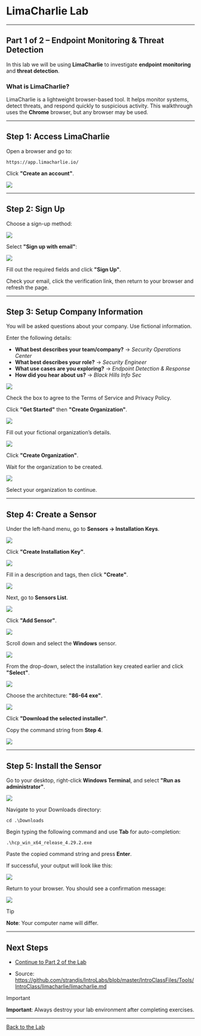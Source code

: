 
# **LimaCharlie Lab**

---

## **Part 1 of 2 – Endpoint Monitoring & Threat Detection**

In this lab we will be using **LimaCharlie** to investigate **endpoint monitoring** and **threat detection**.

### **What is LimaCharlie?**

LimaCharlie is a lightweight browser-based tool. It helps monitor systems, detect threats, and respond quickly to suspicious activity. This walkthrough uses the **Chrome** browser, but any browser may be used.

---

## **Step 1: Access LimaCharlie**

Open a browser and go to:

```
https://app.limacharlie.io/
```

Click **"Create an account"**.

![](attachments/register_an_account.PNG)

---

## **Step 2: Sign Up**

Choose a sign-up method:

![](attachments/LimaCharlie_signupmethod.png)

Select **"Sign up with email"**:

![](attachments/SIGN_UP_BUTTON.PNG)

Fill out the required fields and click **"Sign Up"**.

Check your email, click the verification link, then return to your browser and refresh the page.

---

## **Step 3: Setup Company Information**

You will be asked questions about your company. Use fictional information.

Enter the following details:

- **What best describes your team/company?** → *Security Operations Center*
- **What best describes your role?** → *Security Engineer*
- **What use cases are you exploring?** → *Endpoint Detection & Response*
- **How did you hear about us?** → *Black Hills Info Sec*

![](attachments/company_setup_menu.PNG)

Check the box to agree to the Terms of Service and Privacy Policy.

Click **"Get Started"** then **"Create Organization"**.

![](attachments/create_an_organization.PNG)

Fill out your fictional organization’s details.

![](attachments/ficticious_company_selection.PNG)

Click **"Create Organization"**.

Wait for the organization to be created.

![](attachments/selectorganization.png)

Select your organization to continue.

---

## **Step 4: Create a Sensor**

Under the left-hand menu, go to **Sensors → Installation Keys**.

![](attachments/one.PNG)

Click **"Create Installation Key"**.

![](attachments/two.PNG)

Fill in a description and tags, then click **"Create"**.

![](attachments/three.PNG)

Next, go to **Sensors List**.

![](attachments/four.PNG)

Click **"Add Sensor"**.

![](attachments/addsensor.png)

Scroll down and select the **Windows** sensor.

![](attachments/five.PNG)

From the drop-down, select the installation key created earlier and click **"Select"**.

![](attachments/six.PNG)

Choose the architecture: **"86-64 exe"**.

![](attachments/seven.PNG)

Click **"Download the selected installer"**.

Copy the command string from **Step 4**.

![](attachments/eight.PNG)

---

## **Step 5: Install the Sensor**

Go to your desktop, right-click **Windows Terminal**, and select **"Run as administrator"**.

![](attachments/nine.PNG)

Navigate to your Downloads directory:

```
cd .\Downloads
```

Begin typing the following command and use **Tab** for auto-completion:

```
.\hcp_win_x64_release_4.29.2.exe
```

Paste the copied command string and press **Enter**.

If successful, your output will look like this:

![](attachments/correctoutput.png)

Return to your browser. You should see a confirmation message:

![](attachments/success.PNG)

>[!TIP]
>
> **Note**: Your computer name will differ.

---

## **Next Steps**

- [Continue to Part 2 of the Lab](./lima_charlie_lab_part2.md)

- Source: https://github.com/strandjs/IntroLabs/blob/master/IntroClassFiles/Tools/IntroClass/limacharlie/limacharlie.md

>[!IMPORTANT]
>
> **Important**: Always destroy your lab environment after completing exercises.

---
[Back to the Lab](/courseFiles/Lab_02-toolsAndPlatforms/toolsAndPlatforms.md)
